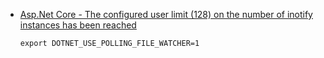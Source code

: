 - [Asp.Net Core - The configured user limit (128) on the number of inotify instances has been reached ](https://stackoverflow.com/questions/43469400/asp-net-core-the-configured-user-limit-128-on-the-number-of-inotify-instance)
  ```
  export DOTNET_USE_POLLING_FILE_WATCHER=1
  ```
